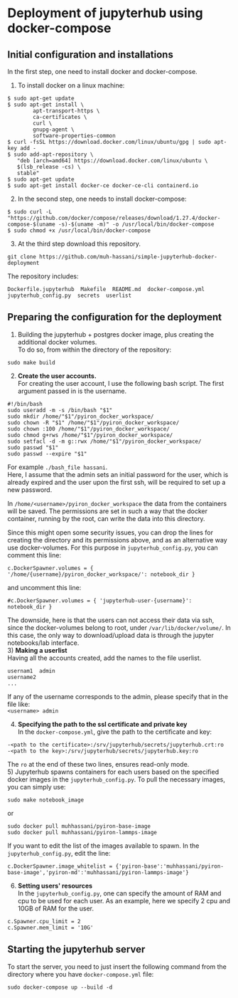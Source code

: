 # Deployment of jupyterhub using docker-compose  

## Initial configuration and installations  
In the first step, one need to install docker and docker-compose.  
1) To install docker on a linux machine:  
```
$ sudo apt-get update  
$ sudo apt-get install \  
        apt-transport-https \  
        ca-certificates \  
        curl \  
        gnupg-agent \  
        software-properties-common  
$ curl -fsSL https://download.docker.com/linux/ubuntu/gpg | sudo apt-key add -  
$ sudo add-apt-repository \  
   "deb [arch=amd64] https://download.docker.com/linux/ubuntu \  
   $(lsb_release -cs) \  
   stable"  
$ sudo apt-get update    
$ sudo apt-get install docker-ce docker-ce-cli containerd.io
```   
2) In the second step, one needs to install docker-compose:  
```
$ sudo curl -L "https://github.com/docker/compose/releases/download/1.27.4/docker-compose-$(uname -s)-$(uname -m)" -o /usr/local/bin/docker-compose    
$ sudo chmod +x /usr/local/bin/docker-compose
```
3) At the third step download this repository.  
```
git clone https://github.com/muh-hassani/simple-jupyterhub-docker-deployment
```  
The repository includes:
```
Dockerfile.jupyterhub  Makefile  README.md  docker-compose.yml  jupyterhub_config.py  secrets  userlist
```

## Preparing the configuration for the deployment  
1) Building the jupyterhub + postgres docker image, plus creating the additional docker volumes.  
To do so, from within the directory of the repository:  
```
sudo make build
```  
2) **Create the user accounts.**  
For creating the user account, I use the following bash script. The first argument passed in is the username.  
```
#!/bin/bash
sudo useradd -m -s /bin/bash "$1"
sudo mkdir /home/"$1"/pyiron_docker_workspace/
sudo chown -R "$1" /home/"$1"/pyiron_docker_workspace/
sudo chown :100 /home/"$1"/pyiron_docker_workspace/
sudo chmod g+rws /home/"$1"/pyiron_docker_workspace/
sudo setfacl -d -m g::rwx /home/"$1"/pyiron_docker_workspace/
sudo passwd "$1"
sudo passwd --expire "$1"
```  
For example `./bash_file hassani`.  
Here, I assume that the admin sets an initial password for the user, which is already expired and the user upon the first ssh, will be required to set up a new password.   

In `/home/<username>/pyiron_docker_workspace` the data from the containers will be saved. The permissions are set in such a way that the docker container, running by the root, can write the data into this directory.

Since this might open some security issues, you can drop the lines for creating the directory and its permissions above, and as an alternative way use docker-volumes. For this purpose in `jupyterhub_config.py`, you can comment this line:    
```
c.DockerSpawner.volumes = { '/home/{username}/pyiron_docker_workspace/': notebook_dir }  
```
and uncomment this line:
```  
#c.DockerSpawner.volumes = { 'jupyterhub-user-{username}': notebook_dir }
```  
The downside, here is that the users can not access their data via ssh, since the docker-volumes belong to root, under `/var/lib/docker/volume/`. In this case, the only way to download/upload data is through the jupyter notebooks/lab interface.  
3) **Making a userlist**  
Having all the accounts created, add the names to the file userlist.  
```
usernam1  admin
username2
...
```
If any of the username corresponds to the admin, please specify that in the file like:  
`<username> admin`  

4) **Specifying the path to the ssl certificate and private key**   
In the `docker-compose.yml`, give the path to the certificate and key:  
```
-<path to the certificate>:/srv/jupyterhub/secrets/jupyterhub.crt:ro
-<path to the key>:/srv/jupyterhub/secrets/jupyterhub.key:ro
```
The `ro` at the end of these two lines, ensures read-only mode.  
5) Jupyterhub spawns containers for each users based on the specified docker images in the `jupyterhub_config.py`. To pull the necessary images, you can simply use:  
```
sudo make notebook_image
```  
or   
```
sudo docker pull muhhassani/pyiron-base-image
sudo docker pull muhhassani/pyiron-lammps-image 
```
If you want to edit the list of the images available to spawn. In the `jupyterhub_config.py`, edit the line:
```
c.DockerSpawner.image_whitelist = {'pyiron-base':'muhhassani/pyiron-base-image','pyiron-md':'muhhassani/pyiron-lammps-image'}
```   
6) **Setting users' resources**  
In the `jupyterhub_config.py`, one can specify the amount of RAM and cpu to be used for each user. As an example, here we specify 2 cpu and 10GB of RAM for the user.
```
c.Spawner.cpu_limit = 2
c.Spawner.mem_limit = '10G'
```
## Starting the jupyterhub server
To start the server, you need to just insert the following command from the directory where you have `docker-compose.yml` file:
```
sudo docker-compose up --build -d
``` 

